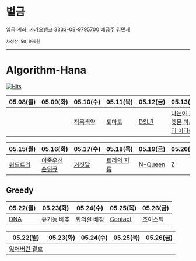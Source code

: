 <head>
    <link rel="Shortcut Icon" type="image/png" 
      href="{{ "./Images/favicon.png"  | absolute_url }}">
</head>

# 벌금

입금 계좌: 카카오뱅크 3333-08-9795700 예금주 김민재

```
차성산 50,000원
```

---

# Algorithm-Hana

[![Hits](https://hits.seeyoufarm.com/api/count/incr/badge.svg?url=https%3A%2F%2Fgithub.com%2Flake041%2Falgorithm-hana&count_bg=%23008485&title_bg=%23B5B5B5&icon=&icon_color=%23E7E7E7&title=hits&edge_flat=false)](https://hits.seeyoufarm.com)


|05.08(월)|05.09(화)|05.10(수)|05.11(목)|05.12(금)|05.13(토)|05.14(일)|
|---|---|---|---|---|---|---|
|||[적록색약](https://www.acmicpc.net/problem/10026)|[토마토](https://www.acmicpc.net/problem/7576)|[DSLR](https://www.acmicpc.net/problem/9019)|[나는야 포켓몬 마스터 이다솜](https://www.acmicpc.net/problem/1620)|[1,2,3 더하기](https://www.acmicpc.net/problem/9095)|

|05.15(월)|05.16(화)|05.17(수)|05.18(목)|05.19(금)|05.20(토)|05.21(일)|
|---|---|---|---|---|---|---|
|[쿼드트리](https://www.acmicpc.net/problem/1992)|[이중우선순위큐](https://www.acmicpc.net/problem/7662)|[거짓말](https://www.acmicpc.net/problem/1043)|[트리의 지름](https://www.acmicpc.net/problem/1167)|[N-Queen](https://www.acmicpc.net/problem/9663)|[Z](https://www.acmicpc.net/problem/1074)|[연결 요소의 개수](https://www.acmicpc.net/problem/11724)|


## Greedy
|05.22(월)|05.23(화)|05.24(수)|05.25(목)|05.26(금)|
|---|---|---|---|---|
|[DNA](https://www.acmicpc.net/problem/1969)|[유기농 배추](https://www.acmicpc.net/problem/1012)|[회의실 배정](https://www.acmicpc.net/problem/1931)|[Contact](https://www.acmicpc.net/problem/1013)|[조이스틱](https://school.programmers.co.kr/learn/courses/30/lessons/42860)|

|05.22(월)|05.23(화)|05.24(수)|05.25(목)|05.26(금)|
|---|---|---|---|---|
|[잃어버린 괄호](https://www.acmicpc.net/problem/1541)|||||
